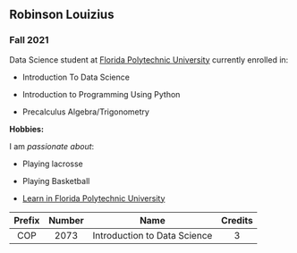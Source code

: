 ## Robinson Louizius

### Fall 2021

Data Science student at [Florida Polytechnic University](https://www.floridapoly.edu) currently enrolled in: 

- Introduction To Data Science

- Introduction to Programming Using Python

- Precalculus Algebra/Trigonometry


**Hobbies:**

I am _passionate about_: 

- Playing lacrosse

- Playing Basketball

- [Learn in Florida Polytechnic University](https://www.floridapoly.edu)

|Prefix|Number|Name                        |Credits|
|:----:|:----:|:--------------------------:|:-----:|
|COP   |2073  |Introduction to Data Science|3      |

